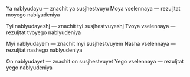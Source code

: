 Ya nablyudayu — znachit ya susjhestvuyu 
Moya vselennaya — rezuljtat moyego nablyudeniya

Tyi nablyudayeshj — znachit tyi susjhestvuyeshj
Tvoya vselennaya — rezuljtat tvoyego nablyudeniya

Myi nablyudayem — znachit myi susjhestvuyem
Nasha vselennaya — rezuljtat nashego nablyudeniya

On nablyudayet — znachit on susjhestvuyet
Yego vselennaya — rezuljtat yego nablyudeniya


